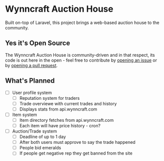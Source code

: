 # Wynncraft Auction House
Built on-top of Laravel, this project brings a web-based auction house to the community.

## Yes it's Open Source
The Wynncraft Auction House is community-driven and in that respect, its code is out here in the open - feel free to contribute by [opening an issue](https://github.com/Tama63/WynncraftAuction/issues/new) or by [opening a pull request](https://github.com/Tama63/WynncraftAuction/compare/).

## What's Planned
- [ ] User profile system
   - [ ] Reputation system for traders
   - [ ] Trade overviewe with current trades and history
   - [ ] Displays stats from api.wynncraft.com
- [ ] Item system
    - [ ] Item directory fetches from api.wynncraft.com
   - [ ] Each item will have price history - cron?
- [ ] Auction/Trade system
   - [ ] Deadline of up to 1 day
   - [ ] After both users must approve to say the trade happened
   - [ ] People bid emeralds
   - [ ] If people get negative rep they get banned from the site
